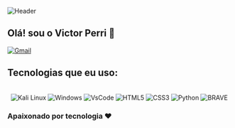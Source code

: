 ![Header](https://github.com/user-attachments/assets/ec6759d0-31d4-4b34-9fc4-9409bbc3ff08)

## Olá! sou o Victor Perri 👋


[![Gmail](https://img.shields.io/badge/Gmail-D14836?style=for-the-badge&logo=gmail&logoColor=white)](mailto:victorperri14@gmail.com)



</div>

## Tecnologias que eu uso:

<div align="center" style="display: inline_block"></br>
    <img alt="Kali Linux" src="https://img.shields.io/badge/Kali_Linux-557C94?style=for-the-badge&logo=kali-linux&logoColor=white"/>
    <img alt="Windows" src="https://img.shields.io/badge/Windows-0078D6?style=for-the-badge&logo=windows&logoColor=white"/>
    <img alt="VsCode" src="https://img.shields.io/badge/Visual_Studio_Code-0078D4?style=for-the-badge&logo=visual%20studio%20code&logoColor=white"/>
    <img alt="HTML5" src="https://img.shields.io/badge/HTML5-E34F26?style=for-the-badge&logo=html5&logoColor=white"/>
    <img alt="CSS3" src="https://img.shields.io/badge/CSS3-1572B6?style=for-the-badge&logo=css3&logoColor=white"/>
    <img alt="Python" src="https://img.shields.io/badge/Python-14354C?style=for-the-badge&logo=python&logoColor=white"/>
    <img alt="BRAVE" src="https://img.shields.io/badge/Brave-FF1B2D?style=for-the-badge&logo=Brave&logoColor=white"/>
</div>



### Apaixonado por tecnologia ❤
